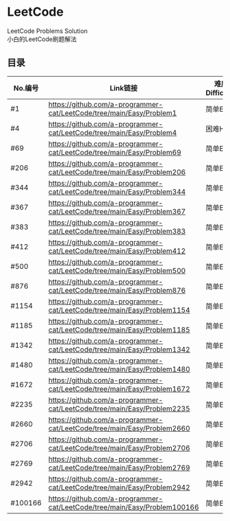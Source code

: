 # LeetCode
LeetCode Problems Solution  
小白的LeetCode刷题解法  

## 目录  
| No.编号 | Link链接 | 难度Difficulty | 
| --------| --------| ---- |
| #1 | https://github.com/a-programmer-cat/LeetCode/tree/main/Easy/Problem1 | 简单Easy |
| #4 | https://github.com/a-programmer-cat/LeetCode/tree/main/Easy/Problem4 | 困难Hard |
| #69 | https://github.com/a-programmer-cat/LeetCode/tree/main/Easy/Problem69 | 简单Easy 
| #206 | https://github.com/a-programmer-cat/LeetCode/tree/main/Easy/Problem206 | 简单Easy |
| #344 | https://github.com/a-programmer-cat/LeetCode/tree/main/Easy/Problem344 | 简单Easy |
| #367 | https://github.com/a-programmer-cat/LeetCode/tree/main/Easy/Problem367 | 简单Easy |
| #383 | https://github.com/a-programmer-cat/LeetCode/tree/main/Easy/Problem383 | 简单Easy |
| #412 | https://github.com/a-programmer-cat/LeetCode/tree/main/Easy/Problem412 | 简单Easy |
| #500 | https://github.com/a-programmer-cat/LeetCode/tree/main/Easy/Problem500 | 简单Easy |
| #876 | https://github.com/a-programmer-cat/LeetCode/tree/main/Easy/Problem876 | 简单Easy |
| #1154 | https://github.com/a-programmer-cat/LeetCode/tree/main/Easy/Problem1154 | 简单Easy |
| #1185 | https://github.com/a-programmer-cat/LeetCode/tree/main/Easy/Problem1185 | 简单Easy |
| #1342 | https://github.com/a-programmer-cat/LeetCode/tree/main/Easy/Problem1342 | 简单Easy |
| #1480 | https://github.com/a-programmer-cat/LeetCode/tree/main/Easy/Problem1480 | 简单Easy |
| #1672 | https://github.com/a-programmer-cat/LeetCode/tree/main/Easy/Problem1672 | 简单Easy |
| #2235 | https://github.com/a-programmer-cat/LeetCode/tree/main/Easy/Problem2235 | 简单Easy |
| #2660 | https://github.com/a-programmer-cat/LeetCode/tree/main/Easy/Problem2660 | 简单Easy |
| #2706 | https://github.com/a-programmer-cat/LeetCode/tree/main/Easy/Problem2706 | 简单Easy |
| #2769 | https://github.com/a-programmer-cat/LeetCode/tree/main/Easy/Problem2769 | 简单Easy |
| #2942 | https://github.com/a-programmer-cat/LeetCode/tree/main/Easy/Problem2942 | 简单Easy |
| #100166 | https://github.com/a-programmer-cat/LeetCode/tree/main/Easy/Problem100166 | 简单Easy |
